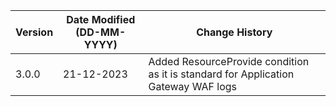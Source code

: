 | **Version** | **Date Modified (DD-MM-YYYY)** | **Change History**                                                        |
|-------------|--------------------------------|---------------------------------------------------------------------------|
| 3.0.0       | 21-12-2023                     | Added ResourceProvide condition as it is standard for Application Gateway WAF logs  |  
         
                                                                                                                 
